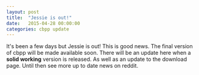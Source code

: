 ```yaml
---
layout: post
title:  "Jessie is out!"
date:   2015-04-28 00:00:00
categories: cbpp update
---
```

It's been a few days but Jessie is out! This is good news. The final version of
cbpp will be made available soon. There will be an update here when a **solid
working** version is released. As well as an update to the download page. 
Until then see more up to date news on reddit.
